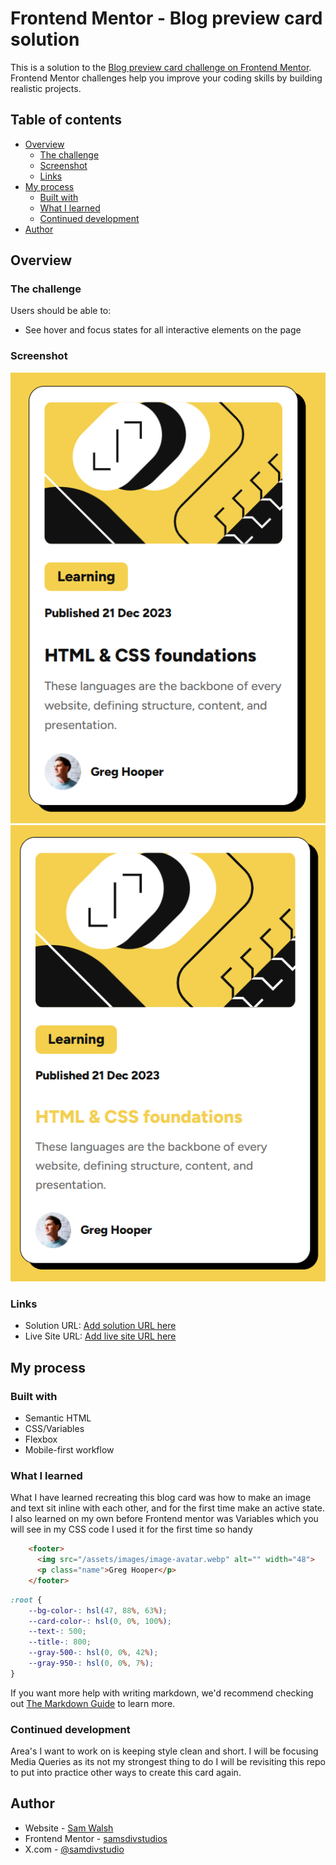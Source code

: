 # Frontend Mentor - Blog preview card solution

This is a solution to the [Blog preview card challenge on Frontend Mentor](https://www.frontendmentor.io/challenges/blog-preview-card-ckPaj01IcS). Frontend Mentor challenges help you improve your coding skills by building realistic projects. 

## Table of contents

- [Overview](#overview)
  - [The challenge](#the-challenge)
  - [Screenshot](#screenshot)
  - [Links](#links)
- [My process](#my-process)
  - [Built with](#built-with)
  - [What I learned](#what-i-learned)
  - [Continued development](#continued-development)
- [Author](#author)

## Overview

### The challenge

Users should be able to:

- See hover and focus states for all interactive elements on the page

### Screenshot

![](./mobile_version.png)
![](./active_state.png)

### Links

- Solution URL: [Add solution URL here](https://your-solution-url.com)
- Live Site URL: [Add live site URL here](https://your-live-site-url.com)

## My process

### Built with

- Semantic HTML
- CSS/Variables
- Flexbox
- Mobile-first workflow

### What I learned
What I have learned recreating this blog card was how to make an image and text sit inline with each other, and for the first time make an active state.
I also learned on my own before Frontend mentor was Variables which you will see in my CSS code I used it for the first time so handy


```html
    <footer>
      <img src="/assets/images/image-avatar.webp" alt="" width="48">
      <p class="name">Greg Hooper</p>
    </footer>
```
```css
:root {
    --bg-color-: hsl(47, 88%, 63%);
    --card-color-: hsl(0, 0%, 100%);
    --text-: 500;
    --title-: 800;
    --gray-500-: hsl(0, 0%, 42%);
    --gray-950-: hsl(0, 0%, 7%);
}
```

If you want more help with writing markdown, we'd recommend checking out [The Markdown Guide](https://www.markdownguide.org/) to learn more.

### Continued development
Area's I want to work on is keeping style clean and short. I will be focusing Media Queries as its not my strongest thing to do I will be revisiting this repo to put into practice other ways to create this card again.

## Author

- Website - [Sam Walsh](https://www.your-site.com)
- Frontend Mentor - [samsdivstudios](https://www.frontendmentor.io/profile/samsdivstudios)
- X.com - [@samdivstudio](https://x.com/samdivstudio)
